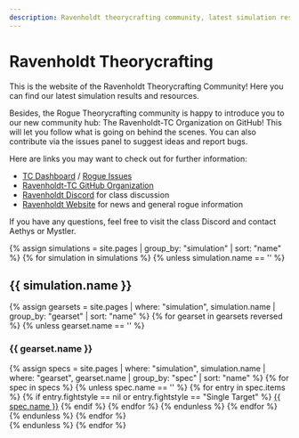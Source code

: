 ```yaml
---
description: Ravenholdt theorycrafting community, latest simulation results and resources -based on SimulationCraft- for World of Warcraft rogues.
---
```


Ravenholdt Theorycrafting
=========================

This is the website of the Ravenholdt Theorycrafting Community! Here you can find our latest simulation results and resources.

Besides, the Rogue Theorycrafting community is happy to introduce you to our new community hub: The Ravenholdt-TC Organization on GitHub! This will let you follow what is going on behind the scenes. You can also contribute via the issues panel to suggest ideas and report bugs.

Here are links you may want to check out for further information:

- <a target="blank" href="https://github.com/Ravenholdt-TC/Rogue/projects/1">TC Dashboard</a> / <a target="blank" href="https://github.com/Ravenholdt-TC/Rogue/issues">Rogue Issues</a>
- <a target="blank" href="https://github.com/Ravenholdt-TC">Ravenholdt-TC GitHub Organization</a>
- <a target="blank" href="https://discord.gg/x3R9z9g">Ravenholdt Discord</a> for class discussion
- <a target="blank" href="http://www.ravenholdt.net/">Ravenholdt Website</a> for news and general rogue information

If you have any questions, feel free to visit the class Discord and contact Aethys or Mystler.

{% assign simulations = site.pages | group_by: "simulation" | sort: "name" %}
{% for simulation in simulations %}
{% unless simulation.name == '' %}
<h2>{{ simulation.name }}</h2>
<div class="row">
  {% assign gearsets = site.pages | where: "simulation", simulation.name | group_by: "gearset" | sort: "name" %}
  {% for gearset in gearsets reversed %}
  {% unless gearset.name == '' %}
  <div class="col-sm-6">
    <h3>{{ gearset.name }}</h3>
    <div class="list-group">
    {% assign specs = site.pages | where: "simulation", simulation.name | where: "gearset", gearset.name | group_by: "spec" | sort: "name" %}
    {% for spec in specs %}
    {% unless spec.name == '' %}
    {% for entry in spec.items %}
    {% if entry.fightstyle == nil or entry.fightstyle == "Single Target" %}
      <a class="list-group-item" href="{{ entry.url }}">{{ spec.name }}</a>
    {% endif %}
    {% endfor %}
    {% endunless %}
    {% endfor %}
    </div>
  </div>
  {% endunless %}
  {% endfor %}
</div>
{% endunless %}
{% endfor %}
